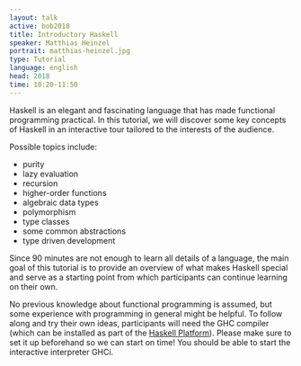 ```yaml
---
layout: talk
active: bob2018
title: Introductory Haskell
speaker: Matthias Heinzel
portrait: matthias-heinzel.jpg
type: Tutorial
language: english
head: 2018
time: 10:20-11:50
---
```



Haskell is an elegant and fascinating language that has made functional programming practical. In this tutorial, we will discover some key concepts of Haskell in an interactive tour tailored to the interests of the audience.

Possible topics include:
- purity
- lazy evaluation
- recursion
- higher-order functions
- algebraic data types
- polymorphism
- type classes
- some common abstractions
- type driven development

Since 90 minutes are not enough to learn all details of a language, the main goal of this tutorial is to provide an overview of what makes Haskell special and serve as a starting point from which participants can continue learning on their own.

No previous knowledge about functional programming is assumed, but some experience with programming in general might be helpful.
To follow along and try their own ideas, participants will need the GHC compiler (which can be installed as part of the [Haskell Platform](https://www.haskell.org/platform/)).
Please make sure to set it up beforehand so we can start on time! You should be able to start the interactive interpreter GHCi.



